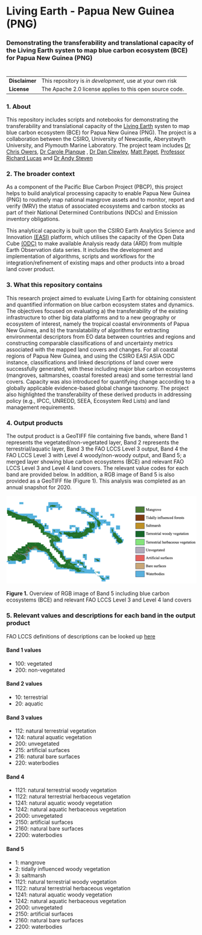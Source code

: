 #  Living Earth - Papua New Guinea (PNG)

### Demonstrating the transferability and translational capacity of the Living Earth systen to map blue carbon ecosystem (BCE) for Papua New Guinea (PNG)

#

| | |
|-|-|
|__Disclaimer__| This repository is *in development*, use at your own risk |
|__License__| The Apache 2.0 license applies to this open source code. |

### 1. About
This repository includes scripts and notebooks for demonstrating the transferability and translational capacity of the [Living Earth](https://bitbucket.org/au-eoed/livingearth_lccs/src/main/) systen to map blue carbon ecosystem (BCE) for Papua New Guinea (PNG). The project is a collaboration between the CSIRO, University of Newcastle, Aberystwyth University, and Plymouth Marine Laboratory. The project team includes [Dr Chris Owers](https://www.newcastle.edu.au/profile/chris-owers), [Dr Carole Planque](https://research.aber.ac.uk/en/persons/carole-planque-3) , [Dr Dan Clewley](https://www.pml.ac.uk/People/Dr-Daniel-Clewley), [Matt Paget](https://people.csiro.au/P/M/matt-paget), [Professor Richard Lucas](https://research.aber.ac.uk/en/persons/richard-lucas) and [Dr Andy Steven](https://scholar.google.com.au/citations?user=-vCqGB8AAAAJ&hl=en)

### 2. The broader context
As a component of the Pacific Blue Carbon Project (PBCP), this project helps to build analytical processing capacity to enable Papua New Guinea (PNG) to routinely map national mangrove assets and to monitor, report and verify (MRV) the status of associated ecosystems and carbon stocks as part of their National Determined Contributions (NDCs) and Emission inventory obligations.

This analytical capacity is built upon the CSIRO Earth Analytics Science and Innovation [(EASI)](https://research.csiro.au/cceo/underpinning-technologies/earth-analytics/) platform, which utilises the capacity of the Open Data Cube [(ODC)](https://www.opendatacube.org/) to make available Analysis ready data (ARD) from multiple Earth Observation data series. It includes the development and implementation of algorithms, scripts and workflows for the integration/refinement of existing maps and other products into a broad land cover product.

### 3. What this repository contains
This research project aimed to evaluate Living Earth for obtaining consistent and quantified information on blue carbon ecosystem states and dynamics. The objectives focused on evaluating a) the transferability of the existing infrastructure to other big data platforms and to a new geography or ecosystem of interest, namely the tropical coastal environments of Papua New Guinea, and b) the translatability of algorithms for extracting environmental descriptors from EO data between countries and regions and constructing comparable classifications of and uncertainty metrics associated with the mapped land covers and changes. For all coastal regions of Papua New Guinea, and using the CSIRO EASI ASIA ODC instance, classifications and linked descriptions of land cover were successfully generated, with these including major blue carbon ecosystems (mangroves, saltmarshes, coastal forested areas) and some terrestrial land covers. Capacity was also introduced for quantifying change according to a globally applicable evidence-based global change taxonomy. The project also highlighted the transferability of these derived products in addressing policy (e.g., IPCC, UNREDD, SEEA, Ecosystem Red Lists) and land management requirements.

### 4. Output products
The output product is a GeoTIFF file containing five bands, where Band 1 represents the vegetated/non-vegetated layer, Band 2 represents the terrestrial/aquatic layer, Band 3 the FAO LCCS Level 3 output, Band 4 the FAO LCCS Level 3 with Level 4 woody/non-woody output, and Band 5; a merged layer showing blue carbon ecosystems (BCE) and relevant FAO LCCS Level 3 and Level 4 land covers. The relevant value codes for each band are provided below. In addition, a RGB image of Band 5 is also provided as a GeoTIFF file (Figure 1). This analysis was completed as an annual snapshot for 2020.

<img src="figures/png_lccs_classification_v0_2_data_merged_overview.png" width="" height="" />

__Figure 1.__ Overview of RGB image of Band 5 including blue carbon ecosystems (BCE) and relevant FAO LCCS Level 3 and Level 4 land covers


### 5. Relevant values and descriptions for each band in the output product
FAO LCCS definitions of descriptions can be looked up [here](https://www.fao.org/land-water/land/land-governance/land-resources-planning-toolbox/category/details/en/c/1036361/#:~:text=The%20Land%20Cover%20Classification%20System,and%20mapping%20of%20land%20cover.)


#### Band 1 values
- 100: vegetated 
- 200: non-vegetated

#### Band 2 values
- 10: terrestrial
- 20: aquatic

#### Band 3 values
- 112: natural terrestrial vegetation
- 124: natural aquatic vegetation
- 200: unvegetated
- 215: artificial surfaces
- 216: natural bare surfaces
- 220: waterbodies

#### Band 4
- 1121: natural terrestrial woody vegetation
- 1122: natural terrestrial herbaceous vegetation
- 1241: natural aquatic woody vegetation
- 1242: natural aquatic herbaceous vegetation
- 2000: unvegetated
- 2150: artificial surfaces
- 2160: natural bare surfaces
- 2200: waterbodies

#### Band 5
- 1: mangrove
- 2: tidally influenced woody vegetation
- 3: saltmarsh
- 1121: natural terrestrial woody vegetation
- 1122: natural terrestrial herbaceous vegetation
- 1241: natural aquatic woody vegetation
- 1242: natural aquatic herbaceous vegetation
- 2000: unvegetated
- 2150: artificial surfaces
- 2160: natural bare surfaces
- 2200: waterbodies
